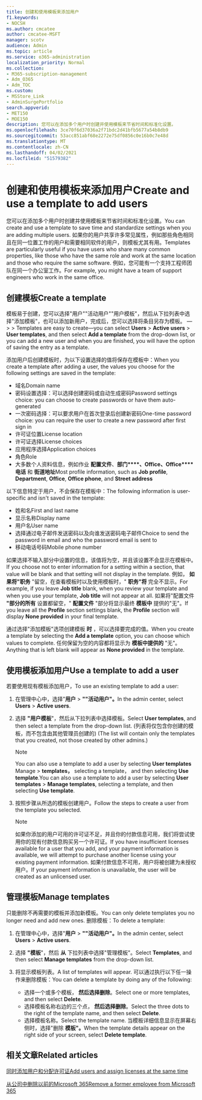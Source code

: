 ```yaml
---
title: 创建和使用模板来添加用户
f1.keywords:
- NOCSH
ms.author: cmcatee
author: cmcatee-MSFT
manager: scotv
audience: Admin
ms.topic: article
ms.service: o365-administration
localization_priority: Normal
ms.collection:
- M365-subscription-management
- Adm_O365
- Adm_TOC
ms.custom:
- MSStore_Link
- AdminSurgePortfolio
search.appverid:
- MET150
- MOE150
description: 您可以在添加多个用户时创建并使用模板来节省时间和标准化设置。
ms.openlocfilehash: 3ce70f6d37036a2f71bdc2d41bfb5677a54b8db9
ms.sourcegitcommit: 53acc851abf68e2272e75df0856c0e16b0c7e48d
ms.translationtype: MT
ms.contentlocale: zh-CN
ms.lasthandoff: 04/02/2021
ms.locfileid: "51579382"
---
```

# <a name="create-and-use-a-template-to-add-users"></a><span data-ttu-id="af26a-103">创建和使用模板来添加用户</span><span class="sxs-lookup"><span data-stu-id="af26a-103">Create and use a template to add users</span></span>

<span data-ttu-id="af26a-104">您可以在添加多个用户时创建并使用模板来节省时间和标准化设置。</span><span class="sxs-lookup"><span data-stu-id="af26a-104">You can create and use a template to save time and standardize settings when you are adding multiple users.</span></span> <span data-ttu-id="af26a-105">如果你的用户共享许多常见属性，例如那些角色相同且在同一位置工作的用户和需要相同软件的用户，则模板尤其有用。</span><span class="sxs-lookup"><span data-stu-id="af26a-105">Templates are particularly useful if you have users who share many common properties, like those who have the same role and work at the same location and those who require the same software.</span></span> <span data-ttu-id="af26a-106">例如，您可能有一个支持工程师团队在同一个办公室工作。</span><span class="sxs-lookup"><span data-stu-id="af26a-106">For example, you might have a team of support engineers who work in the same office.</span></span>  

## <a name="create-a-template"></a><span data-ttu-id="af26a-107">创建模板</span><span class="sxs-lookup"><span data-stu-id="af26a-107">Create a template</span></span>

<span data-ttu-id="af26a-108">模板易于创建，您可以选择"用户""活动用户""用户模板"，然后从下拉列表中选择"添加模板"，也可以添加新用户，完成后，您可以选择将条目另存为模板。 &mdash;   >    >   </span><span class="sxs-lookup"><span data-stu-id="af26a-108">Templates are easy to create&mdash;you can select **Users** > **Active users** > **User templates**, and then select **Add a template** from the drop-down list, or you can add a new user and when you are finished, you will have the option of saving the entry as a template.</span></span>

<span data-ttu-id="af26a-109">添加用户后创建模板时，为以下设置选择的值将保存在模板中：</span><span class="sxs-lookup"><span data-stu-id="af26a-109">When you create a template after adding a user, the values you choose for the following settings are saved in the template:</span></span>

- <span data-ttu-id="af26a-110">域名</span><span class="sxs-lookup"><span data-stu-id="af26a-110">Domain name</span></span>
- <span data-ttu-id="af26a-111">密码设置选择：可以选择创建密码或自动生成密码</span><span class="sxs-lookup"><span data-stu-id="af26a-111">Password settings choice: you can choose to create passwords or have them auto-generated</span></span>
- <span data-ttu-id="af26a-112">一次密码选择：可以要求用户在首次登录后创建新密码</span><span class="sxs-lookup"><span data-stu-id="af26a-112">One-time password choice: you can require the user to create a new password after first sign in</span></span>
- <span data-ttu-id="af26a-113">许可证位置</span><span class="sxs-lookup"><span data-stu-id="af26a-113">License location</span></span>
- <span data-ttu-id="af26a-114">许可证选择</span><span class="sxs-lookup"><span data-stu-id="af26a-114">License choices</span></span>
- <span data-ttu-id="af26a-115">应用程序选择</span><span class="sxs-lookup"><span data-stu-id="af26a-115">Application choices</span></span>
- <span data-ttu-id="af26a-116">角色</span><span class="sxs-lookup"><span data-stu-id="af26a-116">Role</span></span>
- <span data-ttu-id="af26a-117">大多数个人资料信息，例如作业 **配置文件**、**部门\*\*\*\*、Office、Office\*\*\*\*电话** 和 **街道地址**</span><span class="sxs-lookup"><span data-stu-id="af26a-117">Most profile information, such as **Job profile**, **Department**, **Office**, **Office phone**, and **Street address**</span></span> 

<span data-ttu-id="af26a-118">以下信息特定于用户，不会保存在模板中：</span><span class="sxs-lookup"><span data-stu-id="af26a-118">The following information is user-specific and isn't saved in the template:</span></span>

- <span data-ttu-id="af26a-119">姓和名</span><span class="sxs-lookup"><span data-stu-id="af26a-119">First and last name</span></span>
- <span data-ttu-id="af26a-120">显示名称</span><span class="sxs-lookup"><span data-stu-id="af26a-120">Display name</span></span>
- <span data-ttu-id="af26a-121">用户名</span><span class="sxs-lookup"><span data-stu-id="af26a-121">User name</span></span>
- <span data-ttu-id="af26a-122">选择通过电子邮件发送密码以及向谁发送密码电子邮件</span><span class="sxs-lookup"><span data-stu-id="af26a-122">Choice to send the password in email and who the password email is sent to</span></span>
- <span data-ttu-id="af26a-123">移动电话号码</span><span class="sxs-lookup"><span data-stu-id="af26a-123">Mobile phone number</span></span>

<span data-ttu-id="af26a-124">如果选择不输入部分中设置的信息，该值将为空，并且该设置不会显示在模板中。</span><span class="sxs-lookup"><span data-stu-id="af26a-124">If you choose not to enter information for a setting within a section, that value will be blank and that setting will not display in the template.</span></span> <span data-ttu-id="af26a-125">例如， **如果将"职务** "留空，在查看模板时以及使用模板时，" **职务"将** 完全不显示。</span><span class="sxs-lookup"><span data-stu-id="af26a-125">For example, if you leave **Job title** blank, when you review your template and when you use your template, **Job title** will not appear at all.</span></span> <span data-ttu-id="af26a-126">如果将"配置文件 **"部分的所有** 设置都留空，" **配置文件** "部分将显示最终 **模板中** 提供的"无"。</span><span class="sxs-lookup"><span data-stu-id="af26a-126">If you leave all the **Profile** section settings blank, the **Profile** section will display **None provided** in your final template.</span></span>

<span data-ttu-id="af26a-127">通过选择"添加模板"选项创建模板 **时** ，可以选择要完成的值。</span><span class="sxs-lookup"><span data-stu-id="af26a-127">When you create a template by selecting the **Add a template** option, you can choose which values to complete.</span></span> <span data-ttu-id="af26a-128">任何保留为空的内容都将显示为 **模板中提供的** "无"。</span><span class="sxs-lookup"><span data-stu-id="af26a-128">Anything that is left blank will appear as **None provided** in the template.</span></span>

## <a name="use-a-template-to-add-a-user"></a><span data-ttu-id="af26a-129">使用模板添加用户</span><span class="sxs-lookup"><span data-stu-id="af26a-129">Use a template to add a user</span></span>

<span data-ttu-id="af26a-130">若要使用现有模板添加用户，</span><span class="sxs-lookup"><span data-stu-id="af26a-130">To use an existing template to add a user:</span></span>

1. <span data-ttu-id="af26a-131">在管理中心中，选择"**用户**  >  **""活动用户"。**</span><span class="sxs-lookup"><span data-stu-id="af26a-131">In the admin center, select **Users** > **Active users**.</span></span>

2. <span data-ttu-id="af26a-132">选择 **"用户模板**"，然后从下拉列表中选择模板。</span><span class="sxs-lookup"><span data-stu-id="af26a-132">Select **User templates**, and then select a template from the drop-down list.</span></span> <span data-ttu-id="af26a-133"> (列表将仅包含你创建的模板，而不包含由其他管理员创建的) </span><span class="sxs-lookup"><span data-stu-id="af26a-133">(The list will contain only the templates that you created, not those created by other admins.)</span></span>

   > [!NOTE]
   > <span data-ttu-id="af26a-134">You can also use a template to add a user by selecting **User templates** Manage  >  **templates，** selecting a template， and then selecting **Use template**.</span><span class="sxs-lookup"><span data-stu-id="af26a-134">You can also use a template to add a user by selecting **User templates** > **Manage templates**, selecting a template, and then selecting **Use template**.</span></span>

3. <span data-ttu-id="af26a-135">按照步骤从所选的模板创建用户。</span><span class="sxs-lookup"><span data-stu-id="af26a-135">Follow the steps to create a user from the template you selected.</span></span>

   > [!NOTE]
   > <span data-ttu-id="af26a-136">如果你添加的用户可用的许可证不足，并且你的付款信息可用，我们将尝试使用你的现有付款信息购买另一个许可证。</span><span class="sxs-lookup"><span data-stu-id="af26a-136">If you have insufficient licenses available for a user that you add, and your payment information is available, we will attempt to purchase another license using your existing payment information.</span></span> <span data-ttu-id="af26a-137">如果付款信息不可用，用户将被创建为未授权用户。</span><span class="sxs-lookup"><span data-stu-id="af26a-137">If your payment information is unavailable, the user will be created as an unlicensed user.</span></span>

## <a name="manage-templates"></a><span data-ttu-id="af26a-138">管理模板</span><span class="sxs-lookup"><span data-stu-id="af26a-138">Manage templates</span></span>

<span data-ttu-id="af26a-139">只能删除不再需要的模板并添加新模板。</span><span class="sxs-lookup"><span data-stu-id="af26a-139">You can only delete templates you no longer need and add new ones.</span></span> <span data-ttu-id="af26a-140">删除模板：</span><span class="sxs-lookup"><span data-stu-id="af26a-140">To delete a template:</span></span>

1. <span data-ttu-id="af26a-141">在管理中心中，选择"**用户**  >  **""活动用户"。**</span><span class="sxs-lookup"><span data-stu-id="af26a-141">In the admin center, select **Users** > **Active users**.</span></span>

2. <span data-ttu-id="af26a-142">选择 **"模板**"，然后 **从** 下拉列表中选择"管理模板"。</span><span class="sxs-lookup"><span data-stu-id="af26a-142">Select **Templates**, and then select **Manage templates** from the drop-down list.</span></span>

3. <span data-ttu-id="af26a-143">将显示模板列表。</span><span class="sxs-lookup"><span data-stu-id="af26a-143">A list of templates will appear.</span></span> <span data-ttu-id="af26a-144">可以通过执行以下任一操作来删除模板：</span><span class="sxs-lookup"><span data-stu-id="af26a-144">You can delete a template by doing any of the following:</span></span>
    - <span data-ttu-id="af26a-145">选择一个或多个模板， **然后选择删除**。</span><span class="sxs-lookup"><span data-stu-id="af26a-145">Select one or more templates, and then select **Delete**.</span></span> 
    - <span data-ttu-id="af26a-146">选择模板名称右边的三个点， **然后选择删除**。</span><span class="sxs-lookup"><span data-stu-id="af26a-146">Select the three dots to the right of the template name, and then select **Delete**.</span></span>
    - <span data-ttu-id="af26a-147">选择模板名称。</span><span class="sxs-lookup"><span data-stu-id="af26a-147">Select the template name.</span></span> <span data-ttu-id="af26a-148">当模板详细信息显示在屏幕右侧时，选择"删除 **模板"。**</span><span class="sxs-lookup"><span data-stu-id="af26a-148">When the template details appear on the right side of your screen, select **Delete template**.</span></span>

## <a name="related-articles"></a><span data-ttu-id="af26a-149">相关文章</span><span class="sxs-lookup"><span data-stu-id="af26a-149">Related articles</span></span>

[<span data-ttu-id="af26a-150">同时添加用户和分配许可证</span><span class="sxs-lookup"><span data-stu-id="af26a-150">Add users and assign licenses at the same time</span></span>](add-users.md)

[<span data-ttu-id="af26a-151">从公司中删除以前的Microsoft 365</span><span class="sxs-lookup"><span data-stu-id="af26a-151">Remove a former employee from Microsoft 365</span></span>](remove-former-employee.md)
  
